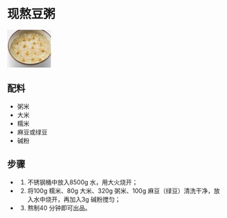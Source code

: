 # 现熬豆粥

![现熬豆粥](../images/现熬豆粥.png)


## 配料

- 粥米
- 大米
- 糯米
- 麻豆或绿豆
- 碱粉

## 步骤

- 1. 不锈钢桶中放入8500g 水，用大火烧开；
- 2. 将100g 糯米、80g 大米、320g 粥米、100g 麻豆（绿豆）清洗干净，放入水中烧开，再加入3g 碱粉搅匀；
-  3. 熬制40 分钟即可出品。
